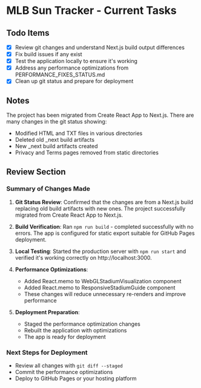 # MLB Sun Tracker - Current Tasks

## Todo Items

- [x] Review git changes and understand Next.js build output differences
- [x] Fix build issues if any exist  
- [x] Test the application locally to ensure it's working
- [x] Address any performance optimizations from PERFORMANCE_FIXES_STATUS.md
- [x] Clean up git status and prepare for deployment

## Notes

The project has been migrated from Create React App to Next.js. There are many changes in the git status showing:
- Modified HTML and TXT files in various directories
- Deleted old _next build artifacts
- New _next build artifacts created
- Privacy and Terms pages removed from static directories

## Review Section

### Summary of Changes Made

1. **Git Status Review**: Confirmed that the changes are from a Next.js build replacing old build artifacts with new ones. The project successfully migrated from Create React App to Next.js.

2. **Build Verification**: Ran `npm run build` - completed successfully with no errors. The app is configured for static export suitable for GitHub Pages deployment.

3. **Local Testing**: Started the production server with `npm run start` and verified it's working correctly on http://localhost:3000.

4. **Performance Optimizations**: 
   - Added React.memo to WebGLStadiumVisualization component
   - Added React.memo to ResponsiveStadiumGuide component
   - These changes will reduce unnecessary re-renders and improve performance

5. **Deployment Preparation**: 
   - Staged the performance optimization changes
   - Rebuilt the application with optimizations
   - The app is ready for deployment

### Next Steps for Deployment
- Review all changes with `git diff --staged`
- Commit the performance optimizations
- Deploy to GitHub Pages or your hosting platform